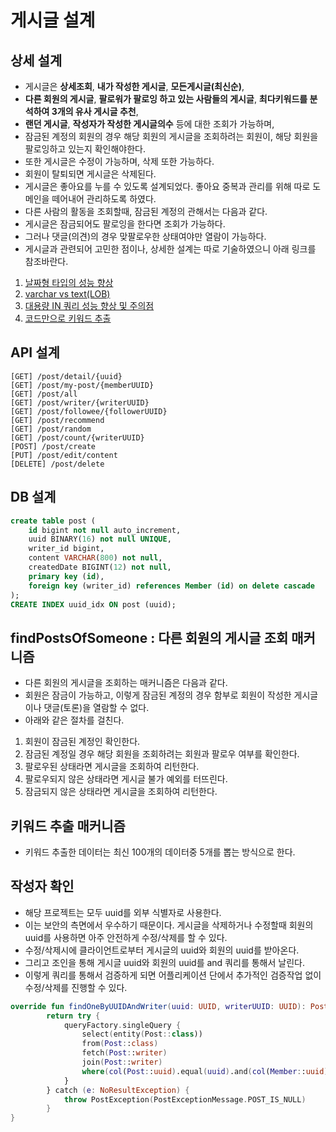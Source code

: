 # 게시글 설계

## 상세 설계
* 게시글은 **상세조회**, **내가 작성한 게시글**, **모든게시글(최신순)**, 
* **다른 회원의 게시글**, **팔로워가 팔로잉 하고 있는 사람들의 게시글**, **최다키워드를 분석하여 3개의 유사 게시글 추천**,
* **랜던 게시글**, **작성자가 작성한 게시글의수** 등에 대한 조회가 가능하며,
* 잠금된 계정의 회원의 경우 해당 회원의 게시글을 조회하려는 회원이, 해당 회원을 팔로잉하고 있는지 확인해야한다.
* 또한 게시글은 수정이 가능하며, 삭제 또한 가능하다.
* 회원이 탈퇴되면 게시글은 삭제된다.
* 게시글은 좋아요를 누를 수 있도록 설계되었다. 좋아요 중복과 관리를 위해 따로 도메인을 떼어내어 관리하도록 하였다.
* 다른 사람의 활동을 조회할때, 잠금된 계정의 관해서는 다음과 같다. 
* 게시글은 잠금되어도 팔로잉을 한다면 조회가 가능하다. 
* 그러나 댓글(의견)의 경우 맞팔로우한 상태여야만 열람이 가능하다.
* 게시글과 관련되어 고민한 점이나, 상세한 설계는 따로 기술하였으니 아래 링크를 참조바란다.
1. [날짜형 타입의 성능 향상](https://github.com/liveforone/howru/blob/master/Documents/DATETIME_PERFORMANCE.md)
2. [varchar vs text(LOB)](https://github.com/liveforone/howru/blob/master/Documents/VARCHAR_VS_TEXT.md)
3. [대용량 IN 쿼리 성능 향상 및 주의점](https://github.com/liveforone/howru/blob/master/Documents/BULK_IN_QUERY_PERFORMANCE.md)
4. [코드만으로 키워드 추출](https://github.com/liveforone/howru/blob/master/Documents/KEYWORD_EXTRACT_RECOMMEND.md)

## API 설계
```
[GET] /post/detail/{uuid}
[GET] /post/my-post/{memberUUID}
[GET] /post/all
[GET] /post/writer/{writerUUID}
[GET] /post/followee/{followerUUID}
[GET] /post/recommend
[GET] /post/random
[GET] /post/count/{writerUUID}
[POST] /post/create
[PUT] /post/edit/content
[DELETE] /post/delete
```

## DB 설계
```sql
create table post (
    id bigint not null auto_increment,
    uuid BINARY(16) not null UNIQUE,
    writer_id bigint,
    content VARCHAR(800) not null,
    createdDate BIGINT(12) not null,
    primary key (id),
    foreign key (writer_id) references Member (id) on delete cascade
);
CREATE INDEX uuid_idx ON post (uuid);
```

## findPostsOfSomeone : 다른 회원의 게시글 조회 매커니즘
* 다른 회원의 게시글을 조회하는 매커니즘은 다음과 같다.
* 회원은 잠금이 가능하고, 이렇게 잠금된 계정의 경우 함부로 회원이 작성한 게시글이나 댓글(토론)을 열람할 수 없다.
* 아래와 같은 절차를 걸친다.
1. 회원이 잠금된 계정인 확인한다.
2. 잠금된 계정일 경우 해당 회원을 조회하려는 회원과 팔로우 여부를 확인한다.
3. 팔로우된 상태라면 게시글을 조회하여 리턴한다.
4. 팔로우되지 않은 상태라면 게시글 불가 예외를 터뜨린다.
5. 잠금되지 않은 상태라면 게시글을 조회하여 리턴한다.

## 키워드 추출 매커니즘
* 키워드 추출한 데이터는 최신 100개의 데이터중 5개를 뽑는 방식으로 한다.

## 작성자 확인
* 해당 프로젝트는 모두 uuid를 외부 식별자로 사용한다.
* 이는 보안의 측면에서 우수하기 때문이다. 게시글을 삭제하거나 수정할때 회원의 uuid를 사용하면 아주 안전하게 수정/삭제를 할 수 있다.
* 수정/삭제시에 클라이언트로부터 게시글의 uuid와 회원의 uuid를 받아온다.
* 그리고 조인을 통해 게시글 uuid와 회원의 uuid를 and 쿼리를 통해서 날린다.
* 이렇게 쿼리를 통해서 검증하게 되면 어플리케이션 단에서 추가적인 검증작업 없이 수정/삭제를 진행할 수 있다.
```kotlin
override fun findOneByUUIDAndWriter(uuid: UUID, writerUUID: UUID): Post {
        return try {
            queryFactory.singleQuery {
                select(entity(Post::class))
                from(Post::class)
                fetch(Post::writer)
                join(Post::writer)
                where(col(Post::uuid).equal(uuid).and(col(Member::uuid).equal(writerUUID)))
            }
        } catch (e: NoResultException) {
            throw PostException(PostExceptionMessage.POST_IS_NULL)
        }
}
```